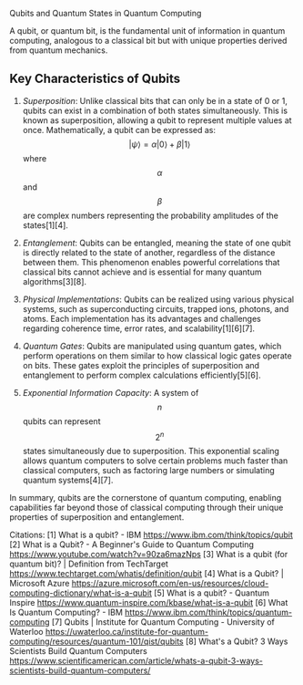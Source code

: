 

Qubits and Quantum States in Quantum Computing

A qubit, or quantum bit, is the fundamental unit of information in quantum computing, analogous to a classical bit but with unique properties derived from quantum mechanics. 

## Key Characteristics of Qubits

1. *Superposition*: Unlike classical bits that can only be in a state of 0 or 1, qubits can exist in a combination of both states simultaneously. This is known as superposition, allowing a qubit to represent multiple values at once. Mathematically, a qubit can be expressed as:
   $$
   |\psi\rangle = \alpha|0\rangle + \beta|1\rangle
   $$
   where $$
 \alpha $$ and $$
 \beta $$ are complex numbers representing the probability amplitudes of the states[1][4].

2. *Entanglement*: Qubits can be entangled, meaning the state of one qubit is directly related to the state of another, regardless of the distance between them. This phenomenon enables powerful correlations that classical bits cannot achieve and is essential for many quantum algorithms[3][8].

3. *Physical Implementations*: Qubits can be realized using various physical systems, such as superconducting circuits, trapped ions, photons, and atoms. Each implementation has its advantages and challenges regarding coherence time, error rates, and scalability[1][6][7].

4. *Quantum Gates*: Qubits are manipulated using quantum gates, which perform operations on them similar to how classical logic gates operate on bits. These gates exploit the principles of superposition and entanglement to perform complex calculations efficiently[5][6].

5. *Exponential Information Capacity*: A system of $$
 n $$ qubits can represent $$
 2^n $$ states simultaneously due to superposition. This exponential scaling allows quantum computers to solve certain problems much faster than classical computers, such as factoring large numbers or simulating quantum systems[4][7].

In summary, qubits are the cornerstone of quantum computing, enabling capabilities far beyond those of classical computing through their unique properties of superposition and entanglement.

Citations:
[1] What is a qubit? - IBM https://www.ibm.com/think/topics/qubit
[2] What is a Qubit? - A Beginner's Guide to Quantum Computing https://www.youtube.com/watch?v=90za6mazNps
[3] What is a qubit (for quantum bit)? | Definition from TechTarget https://www.techtarget.com/whatis/definition/qubit
[4] What is a Qubit? | Microsoft Azure https://azure.microsoft.com/en-us/resources/cloud-computing-dictionary/what-is-a-qubit
[5] What is a qubit? - Quantum Inspire https://www.quantum-inspire.com/kbase/what-is-a-qubit
[6] What Is Quantum Computing? - IBM https://www.ibm.com/think/topics/quantum-computing
[7] Qubits | Institute for Quantum Computing - University of Waterloo https://uwaterloo.ca/institute-for-quantum-computing/resources/quantum-101/qist/qubits
[8] What's a Qubit? 3 Ways Scientists Build Quantum Computers https://www.scientificamerican.com/article/whats-a-qubit-3-ways-scientists-build-quantum-computers/
